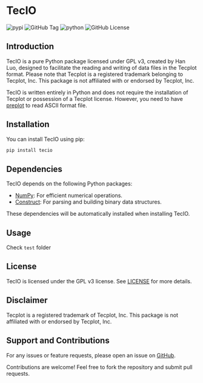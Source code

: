 # TecIO

![pypi](https://img.shields.io/pypi/v/tecio.svg?logo=python&logoColor=white) ![GitHub Tag](https://img.shields.io/github/v/tag/luohancfd/tecio?color=green)
![python](https://img.shields.io/badge/python>=3.9-blue.svg) ![GitHub License](https://img.shields.io/github/license/luohancfd/tecio)


## Introduction
TecIO is a pure Python package licensed under GPL v3, created by Han Luo, designed to facilitate the reading and writing of data files in the Tecplot format. Please note that Tecplot is a registered trademark belonging to Tecplot, Inc. This package is not affiliated with or endorsed by Tecplot, Inc.

TecIO is written entirely in Python and does not require the installation of Tecplot or possession of a Tecplot license. However, you need to have [preplot](https://tecplot.com/2017/01/05/preplot-szl-convert-overview/) to read ASCII format file.

## Installation
You can install TecIO using pip:
```bash
pip install tecio
```

## Dependencies
TecIO depends on the following Python packages:
- [NumPy](https://numpy.org/): For efficient numerical operations.
- [Construct](https://construct.readthedocs.io/): For parsing and building binary data structures.

These dependencies will be automatically installed when installing TecIO.

## Usage
Check `test` folder

## License
TecIO is licensed under the GPL v3 license. See [LICENSE](LICENSE) for more details.

## Disclaimer
Tecplot is a registered trademark of Tecplot, Inc. This package is not affiliated with or endorsed by Tecplot, Inc.

## Support and Contributions
For any issues or feature requests, please open an issue on [GitHub](https://github.com/luohancfd/tecio).

Contributions are welcome! Feel free to fork the repository and submit pull requests.
